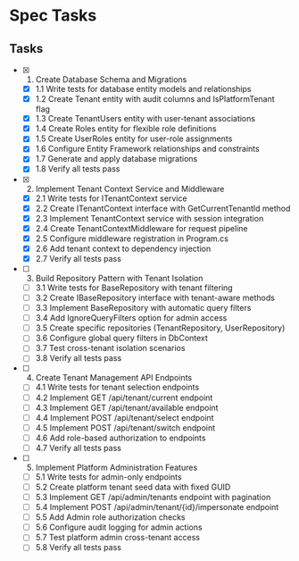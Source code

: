 # Spec Tasks

## Tasks

- [x] 1. Create Database Schema and Migrations
  - [x] 1.1 Write tests for database entity models and relationships
  - [x] 1.2 Create Tenant entity with audit columns and IsPlatformTenant flag
  - [x] 1.3 Create TenantUsers entity with user-tenant associations
  - [x] 1.4 Create Roles entity for flexible role definitions
  - [x] 1.5 Create UserRoles entity for user-role assignments
  - [x] 1.6 Configure Entity Framework relationships and constraints
  - [x] 1.7 Generate and apply database migrations
  - [x] 1.8 Verify all tests pass

- [x] 2. Implement Tenant Context Service and Middleware
  - [x] 2.1 Write tests for ITenantContext service
  - [x] 2.2 Create ITenantContext interface with GetCurrentTenantId method
  - [x] 2.3 Implement TenantContext service with session integration
  - [x] 2.4 Create TenantContextMiddleware for request pipeline
  - [x] 2.5 Configure middleware registration in Program.cs
  - [x] 2.6 Add tenant context to dependency injection
  - [x] 2.7 Verify all tests pass

- [ ] 3. Build Repository Pattern with Tenant Isolation
  - [ ] 3.1 Write tests for BaseRepository with tenant filtering
  - [ ] 3.2 Create IBaseRepository interface with tenant-aware methods
  - [ ] 3.3 Implement BaseRepository with automatic query filters
  - [ ] 3.4 Add IgnoreQueryFilters option for admin access
  - [ ] 3.5 Create specific repositories (TenantRepository, UserRepository)
  - [ ] 3.6 Configure global query filters in DbContext
  - [ ] 3.7 Test cross-tenant isolation scenarios
  - [ ] 3.8 Verify all tests pass

- [ ] 4. Create Tenant Management API Endpoints
  - [ ] 4.1 Write tests for tenant selection endpoints
  - [ ] 4.2 Implement GET /api/tenant/current endpoint
  - [ ] 4.3 Implement GET /api/tenant/available endpoint
  - [ ] 4.4 Implement POST /api/tenant/select endpoint
  - [ ] 4.5 Implement POST /api/tenant/switch endpoint
  - [ ] 4.6 Add role-based authorization to endpoints
  - [ ] 4.7 Verify all tests pass

- [ ] 5. Implement Platform Administration Features
  - [ ] 5.1 Write tests for admin-only endpoints
  - [ ] 5.2 Create platform tenant seed data with fixed GUID
  - [ ] 5.3 Implement GET /api/admin/tenants endpoint with pagination
  - [ ] 5.4 Implement POST /api/admin/tenant/{id}/impersonate endpoint
  - [ ] 5.5 Add Admin role authorization checks
  - [ ] 5.6 Configure audit logging for admin actions
  - [ ] 5.7 Test platform admin cross-tenant access
  - [ ] 5.8 Verify all tests pass
